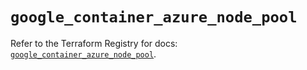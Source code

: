 # `google_container_azure_node_pool`

Refer to the Terraform Registry for docs: [`google_container_azure_node_pool`](https://registry.terraform.io/providers/hashicorp/google/5.19.0/docs/resources/container_azure_node_pool).
